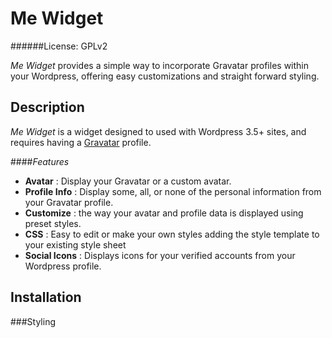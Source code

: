 Me Widget
=========
######License: GPLv2

*Me Widget* provides a simple way to incorporate Gravatar profiles within
your Wordpress, offering easy customizations and straight forward styling.

Description
-----------
*Me Widget* is a widget designed to used with Wordpress 3.5+ sites, and requires
having a [Gravatar](https://gravatar.com) profile.

####_Features_
- **Avatar**        : Display your Gravatar or a custom avatar.
- **Profile Info**  : Display some, all, or none of the personal information from your Gravatar profile.
- **Customize**     : the way your avatar and profile data is displayed using preset styles.
- **CSS**           : Easy to edit or make your own styles adding the style template to your existing style sheet
- **Social Icons**  : Displays icons for your verified accounts from your Wordpress profile.

Installation
------------

###Styling


